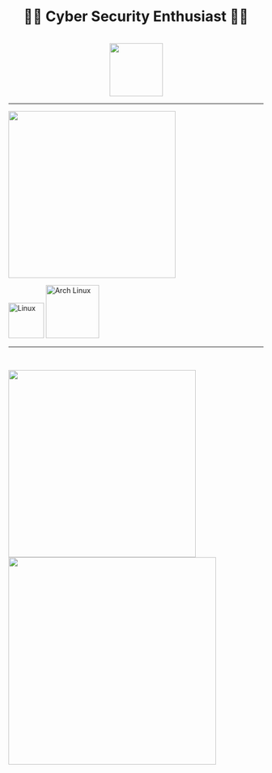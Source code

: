 <!-- <p align="right"> <img src="https://komarev.com/ghpvc/?username=a-krkc&label=Profile%20views&color=0e75b6&style=flat" alt="a-krkc" /> </p> -->

<!--[![Typing SVG](https://readme-typing-svg.demolab.com?font=Fira+Code&weight=500&size=30&pause=1000&center=true&vCenter=true&width=1000&lines=Hi+There!+👋🏼;+Welcome+To+My+Playground!)](https://git.io/typing-svg) -->

<h1 align="center"> 👨‍💻 Cyber Security Enthusiast 👨‍💻 </h1>
<br>
<div align="center"> 
     <a href="https://linkedin.com/in/abdullatifkurkcu" target="_blank"><img  width=105 src="https://img.shields.io/badge/-LinkedIn-%230077B5?style=for-the-badge&logo=linkedin&logoColor=white" target="_blank"></a>
</div>

<hr>
  <p><img src="https://skillicons.dev/icons?i=linux,vim,bash,git,python,pycharm,vscode,github" width=330/>
  <p><img alt="Linux" src="https://img.shields.io/badge/Linux-1793D1?style=flat&logo=linux&logoColor=white" width="70" />
  <img alt="Arch Linux" src="https://img.shields.io/badge/Arch_Linux-1793D1?style=flat&logo=arch-linux&logoColor=white" width="105" />
<hr>
<br>
<div align=center>
<p><img width=370 align="left" src="https://github-readme-stats.vercel.app/api/top-langs?username=a-krkc&title_color=61dafb&text_color=ffffff&icon_color=61dafb&bg_color=20232a&langs_count=8&layout=compact&locale=en&border_color=61dafb&border_radius=10" /></p>

<p><img align="left" width=410 src="https://github-readme-stats.vercel.app/api?username=a-krkc&show_icons=true&locale=en&theme=react&border_color=61dafb&border_radius=10" /></p>
</div>

